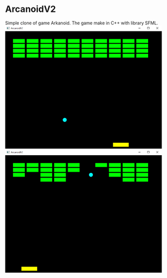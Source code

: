 # ArcanoidV2
Simple clone of game Arkanoid. The game make in C++ with library SFML.
![ScreenShot](https://github.com/profesorek96/ArcanoidV2/blob/master/screenshot/game_play-1.bmp)
<br>
![ScreenShot](https://github.com/profesorek96/ArcanoidV2/blob/master/screenshot/game_play-2.bmp)
